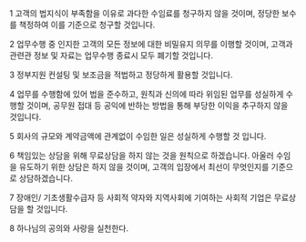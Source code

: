 1
고객의 법지식이 부족함을 이유로 과다한 수임료를 청구하지 않을 것이며, 정당한 보수를 책정하여 이를 기준으로 청구할 것입니다.

2
업무수행 중 인지한 고객의 모든 정보에 대한 비밀유지 의무를 이행할 것이며, 고객과 관련관 정보 및 자료는 업무수행 종료시 모두 폐기할 것입니다.

3
정부지원 컨설팅 및 보조금을 적법하고 정당하게 활용할 것입니다.

4
업무를 수행함에 있어 법을 준수하고, 원칙과 신의에 따라 위임된 업무를 성실하게 수행할 것이며, 공무원 접대 등 공익에 반하는 방법을 통해 부당한
이익을 추구하지 않을 것입니다.

5
회사의 규모와 계약금액에 관계없이 수임한 일은 성실하게 수행할 것 입니다.

6
책임있는 상담을 위해 무료상담을 하지 않는 것을 원칙으로 하겠습니다.
아울러 수임을 유도하기 위한 상담은 하지 않을 것이며, 고객의 입장에서 최선이 무엇인지를 기준으로 상담하겠습니다.

7
장애인/ 기초생활수급자 등 사회적 약자와 지역사회에 기여하는 사회적 기업은 무료상담을 할 것입니다.

8
하나님의 공의와 사랑을 실천한다.